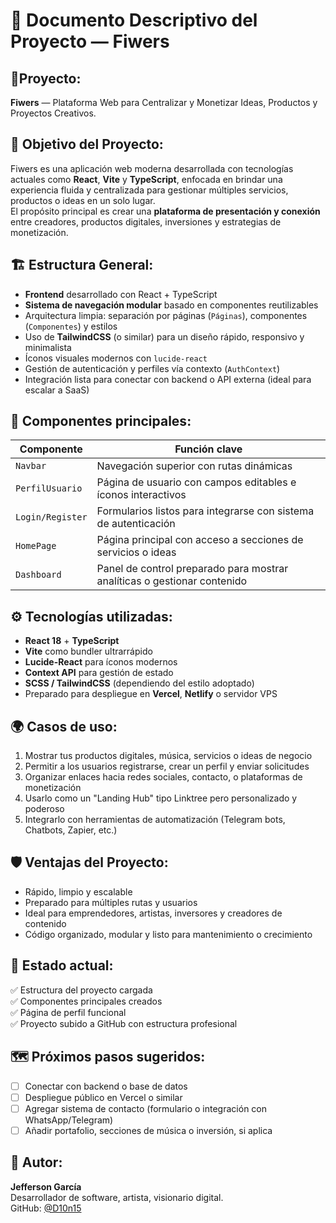 
# 📄 Documento Descriptivo del Proyecto — Fiwers

## 🧠Proyecto:
**Fiwers** — Plataforma Web para Centralizar y Monetizar Ideas, Productos y Proyectos Creativos.

## 🎯 Objetivo del Proyecto:

Fiwers es una aplicación web moderna desarrollada con tecnologías actuales como **React**, **Vite** y **TypeScript**, enfocada en brindar una experiencia fluida y centralizada para gestionar múltiples servicios, productos o ideas en un solo lugar.  
El propósito principal es crear una **plataforma de presentación y conexión** entre creadores, productos digitales, inversiones y estrategias de monetización.

## 🏗️ Estructura General:

- **Frontend** desarrollado con React + TypeScript
- **Sistema de navegación modular** basado en componentes reutilizables
- Arquitectura limpia: separación por páginas (`Páginas`), componentes (`Componentes`) y estilos
- Uso de **TailwindCSS** (o similar) para un diseño rápido, responsivo y minimalista
- Íconos visuales modernos con `lucide-react`
- Gestión de autenticación y perfiles vía contexto (`AuthContext`)
- Integración lista para conectar con backend o API externa (ideal para escalar a SaaS)

## 🧩 Componentes principales:

| Componente      | Función clave                                                                 |
|------------------|-------------------------------------------------------------------------------|
| `Navbar`         | Navegación superior con rutas dinámicas                                       |
| `PerfilUsuario`  | Página de usuario con campos editables e íconos interactivos                 |
| `Login/Register` | Formularios listos para integrarse con sistema de autenticación              |
| `HomePage`       | Página principal con acceso a secciones de servicios o ideas                |
| `Dashboard`      | Panel de control preparado para mostrar analíticas o gestionar contenido     |

## ⚙️ Tecnologías utilizadas:

- **React 18** + **TypeScript**
- **Vite** como bundler ultrarrápido
- **Lucide-React** para íconos modernos
- **Context API** para gestión de estado
- **SCSS / TailwindCSS** (dependiendo del estilo adoptado)
- Preparado para despliegue en **Vercel**, **Netlify** o servidor VPS

## 🌍 Casos de uso:

1. Mostrar tus productos digitales, música, servicios o ideas de negocio
2. Permitir a los usuarios registrarse, crear un perfil y enviar solicitudes
3. Organizar enlaces hacia redes sociales, contacto, o plataformas de monetización
4. Usarlo como un "Landing Hub" tipo Linktree pero personalizado y poderoso
5. Integrarlo con herramientas de automatización (Telegram bots, Chatbots, Zapier, etc.)

## 🛡️ Ventajas del Proyecto:

- Rápido, limpio y escalable
- Preparado para múltiples rutas y usuarios
- Ideal para emprendedores, artistas, inversores y creadores de contenido
- Código organizado, modular y listo para mantenimiento o crecimiento

## 🚀 Estado actual:

✅ Estructura del proyecto cargada  
✅ Componentes principales creados  
✅ Página de perfil funcional  
✅ Proyecto subido a GitHub con estructura profesional

## 🗺️ Próximos pasos sugeridos:

- [ ] Conectar con backend o base de datos
- [ ] Despliegue público en Vercel o similar
- [ ] Agregar sistema de contacto (formulario o integración con WhatsApp/Telegram)
- [ ] Añadir portafolio, secciones de música o inversión, si aplica

## 🧾 Autor:
**Jefferson García**  
Desarrollador de software, artista, visionario digital.  
GitHub: [@D10n15](https://github.com/D10n15)
